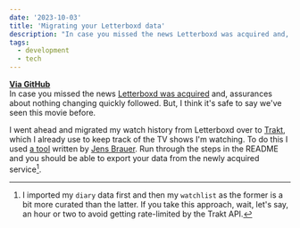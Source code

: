 ```yaml
---
date: '2023-10-03'
title: 'Migrating your Letterboxd data'
description: "In case you missed the news Letterboxd was acquired and, assurances about nothing changing quickly followed. But, I think it's safe to say we've seen this movie before."
tags:
  - development
  - tech
---
```

**[Via GitHub](https://github.com/jensb89/trakt---letterboxd-import)**    
In case you missed the news [Letterboxd was acquired](https://www.nytimes.com/2023/09/29/business/media/letterboxd-new-owner.html) and, assurances about nothing changing quickly followed. But, I think it's safe to say we've seen this movie before.<!-- excerpt -->

I went ahead and migrated my watch history from Letterboxd over to [Trakt](https://trakt.tv), which I already use to keep track of the TV shows I'm watching. To do this I used [a tool](https://github.com/jensb89/trakt---letterboxd-import) written by [Jens Brauer](https://github.com/jensb89). Run through the steps in the README and you should be able to export your data from the newly acquired service[^1].

[^1]: I imported my `diary` data first and then my `watchlist` as the former is a bit more curated than the latter. If you take this approach, wait, let's say, an hour or two to avoid getting rate-limited by the Trakt API.
